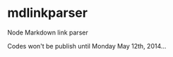 mdlinkparser
============

Node Markdown link parser

Codes won't be publish until Monday May 12th, 2014...